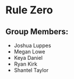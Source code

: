 # Rule Zero

## Group Members:
* Joshua Luppes
* Megan Lowe
* Keya Daniel
* Ryan Kirk
* Shantel Taylor